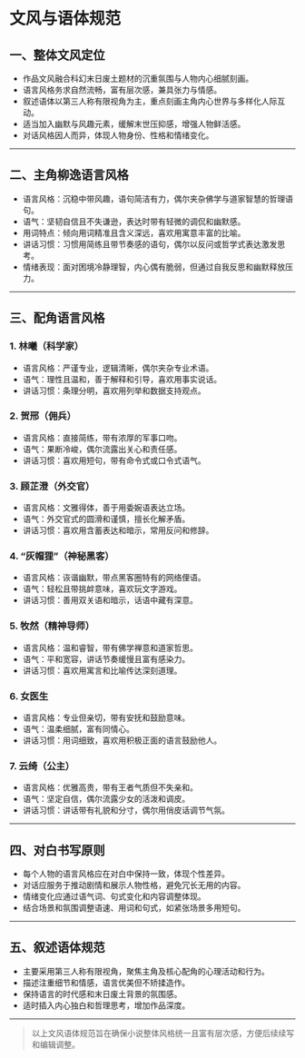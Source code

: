 # 文风与语体规范

## 一、整体文风定位

- 作品文风融合科幻末日废土题材的沉重氛围与人物内心细腻刻画。  
- 语言风格务求自然流畅，富有层次感，兼具张力与情感。  
- 叙述语体以第三人称有限视角为主，重点刻画主角内心世界与多样化人际互动。  
- 适当加入幽默与风趣元素，缓解末世压抑感，增强人物鲜活感。  
- 对话风格因人而异，体现人物身份、性格和情绪变化。  

---

## 二、主角柳逸语言风格

- 语言风格：沉稳中带风趣，语句简洁有力，偶尔夹杂佛学与道家智慧的哲理语句。  
- 语气：坚韧自信且不失谦逊，表达时带有轻微的调侃和幽默感。  
- 用词特点：倾向用词精准且含义深远，喜欢用寓意丰富的比喻。  
- 讲话习惯：习惯用简练且带节奏感的语句，偶尔以反问或哲学式表达激发思考。  
- 情绪表现：面对困境冷静理智，内心偶有脆弱，但通过自我反思和幽默释放压力。  

---

## 三、配角语言风格

### 1. 林曦（科学家）

- 语言风格：严谨专业，逻辑清晰，偶尔夹杂专业术语。  
- 语气：理性且温和，善于解释和引导，喜欢用事实说话。  
- 讲话习惯：条理分明，喜欢用列举和数据支持观点。  

### 2. 贺邢（佣兵）

- 语言风格：直接简练，带有浓厚的军事口吻。  
- 语气：果断冷峻，偶尔流露出关心和责任感。  
- 讲话习惯：喜欢用短句，带有命令式或口令式语气。  

### 3. 顾芷澄（外交官）

- 语言风格：文雅得体，善于用委婉语表达立场。  
- 语气：外交官式的圆滑和谨慎，擅长化解矛盾。  
- 讲话习惯：喜欢用含蓄表达和暗示，常用反问和修辞。  

### 4. “灰帽狸”（神秘黑客）

- 语言风格：诙谐幽默，带点黑客圈特有的网络俚语。  
- 语气：轻松且带挑衅意味，喜欢玩文字游戏。  
- 讲话习惯：善用双关语和暗示，话语中藏有深意。  

### 5. 牧然（精神导师）

- 语言风格：温和睿智，带有佛学禅意和道家哲思。  
- 语气：平和宽容，讲话节奏缓慢且富有感染力。  
- 讲话习惯：喜欢用寓言和比喻传达深刻道理。  

### 6. 女医生

- 语言风格：专业但亲切，带有安抚和鼓励意味。  
- 语气：温柔细腻，富有同情心。  
- 讲话习惯：用词细致，喜欢用积极正面的语言鼓励他人。  

### 7. 云绮（公主）

- 语言风格：优雅高贵，带有王者气质但不失亲和。  
- 语气：坚定自信，偶尔流露少女的活泼和调皮。  
- 讲话习惯：讲话带有礼貌和分寸，偶尔用俏皮话调节气氛。  

---

## 四、对白书写原则

- 每个人物的语言风格应在对白中保持一致，体现个性差异。  
- 对话应服务于推动剧情和展示人物性格，避免冗长无用的内容。  
- 情绪变化应通过语气词、句式变化和内容调整体现。  
- 结合场景和氛围调整语速、用词和句式，如紧张场景多用短句。  

---

## 五、叙述语体规范

- 主要采用第三人称有限视角，聚焦主角及核心配角的心理活动和行为。  
- 描述注重细节和情感，语言优美但不矫揉造作。  
- 保持语言的时代感和末日废土背景的氛围感。  
- 适时插入内心独白和哲理思考，增加作品深度。  

---

> 以上文风语体规范旨在确保小说整体风格统一且富有层次感，方便后续续写和编辑调整。